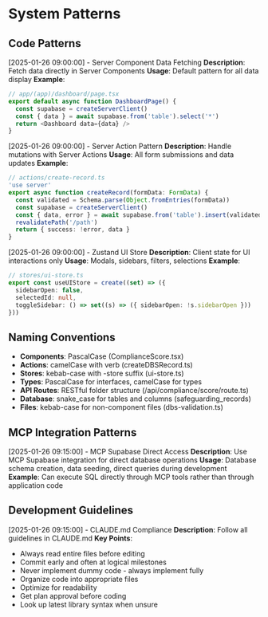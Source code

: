 # System Patterns

## Code Patterns

[2025-01-26 09:00:00] - Server Component Data Fetching
**Description**: Fetch data directly in Server Components
**Usage**: Default pattern for all data display
**Example**:
```typescript
// app/(app)/dashboard/page.tsx
export default async function DashboardPage() {
  const supabase = createServerClient()
  const { data } = await supabase.from('table').select('*')
  return <Dashboard data={data} />
}
```

[2025-01-26 09:00:00] - Server Action Pattern
**Description**: Handle mutations with Server Actions
**Usage**: All form submissions and data updates
**Example**:
```typescript
// actions/create-record.ts
'use server'
export async function createRecord(formData: FormData) {
  const validated = Schema.parse(Object.fromEntries(formData))
  const supabase = createServerClient()
  const { data, error } = await supabase.from('table').insert(validated)
  revalidatePath('/path')
  return { success: !error, data }
}
```

[2025-01-26 09:00:00] - Zustand UI Store
**Description**: Client state for UI interactions only
**Usage**: Modals, sidebars, filters, selections
**Example**:
```typescript
// stores/ui-store.ts
export const useUIStore = create((set) => ({
  sidebarOpen: false,
  selectedId: null,
  toggleSidebar: () => set((s) => ({ sidebarOpen: !s.sidebarOpen }))
}))
```

## Naming Conventions

- **Components**: PascalCase (ComplianceScore.tsx)
- **Actions**: camelCase with verb (createDBSRecord.ts)
- **Stores**: kebab-case with -store suffix (ui-store.ts)
- **Types**: PascalCase for interfaces, camelCase for types
- **API Routes**: RESTful folder structure (/api/compliance/score/route.ts)
- **Database**: snake_case for tables and columns (safeguarding_records)
- **Files**: kebab-case for non-component files (dbs-validation.ts)

## MCP Integration Patterns

[2025-01-26 09:15:00] - MCP Supabase Direct Access
**Description**: Use MCP Supabase integration for direct database operations
**Usage**: Database schema creation, data seeding, direct queries during development
**Example**: Can execute SQL directly through MCP tools rather than through application code

## Development Guidelines

[2025-01-26 09:15:00] - CLAUDE.md Compliance
**Description**: Follow all guidelines in CLAUDE.md
**Key Points**:
- Always read entire files before editing
- Commit early and often at logical milestones
- Never implement dummy code - always implement fully
- Organize code into appropriate files
- Optimize for readability
- Get plan approval before coding
- Look up latest library syntax when unsure